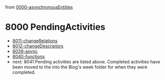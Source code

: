 from [0000-asynchronousEntities](../0000-asynchronousEntities.md)
# 8000 PendingActivities
- [8011-changeRelations](8011-changeRelations.md)
- [8012-changeDescriptors](8012-changeDescriptors.md)
- [8039-async](8039-async.md)
- [8040-functions](8040-functions.md)
- next: 8041
Pending activities are listed above. Completed activities have been moved to the into the Blog's week folder for when they were completed.